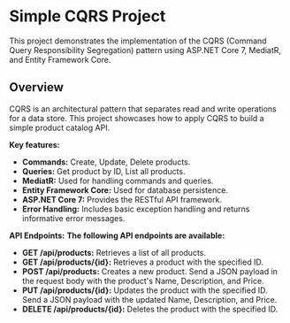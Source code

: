 # Simple CQRS Project

This project demonstrates the implementation of the CQRS (Command Query Responsibility Segregation) pattern using ASP.NET Core 7, MediatR, and Entity Framework Core.

## Overview

CQRS is an architectural pattern that separates read and write operations for a data store. This project showcases how to apply CQRS to build a simple product catalog API.

**Key features:**

- **Commands:** Create, Update, Delete products.
- **Queries:** Get product by ID, List all products.
- **MediatR:** Used for handling commands and queries.
- **Entity Framework Core:** Used for database persistence.
- **ASP.NET Core 7:** Provides the RESTful API framework.
- **Error Handling:** Includes basic exception handling and returns informative error messages.

**API Endpoints:**
**The following API endpoints are available:**

- **GET /api/products:** Retrieves a list of all products.
- **GET /api/products/{id}:** Retrieves a product with the specified ID.
- **POST /api/products:** Creates a new product. Send a JSON payload in the request body with the product's Name, Description, and Price.
- **PUT /api/products/{id}:** Updates the product with the specified ID. Send a JSON payload with the updated Name, Description, and Price.
- **DELETE /api/products/{id}:** Deletes the product with the specified ID.

